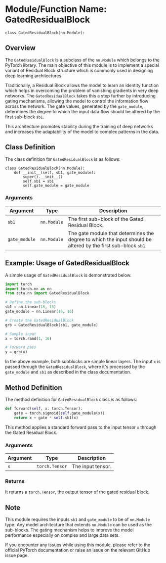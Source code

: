 # Module/Function Name: GatedResidualBlock

`class GatedResidualBlock(nn.Module):`

## Overview

The `GatedResidualBlock` is a subclass of the `nn.Module` which belongs to the PyTorch library. The main objective of this module is to implement a special variant of Residual Block structure which is commonly used in designing deep learning architectures.

Traditionally, a Residual Block allows the model to learn an identity function which helps in overcoming the problem of vanishing gradients in very deep networks. The `GatedResidualBlock` takes this a step further by introducing gating mechanisms, allowing the model to control the information flow across the network. The gate values, generated by the `gate_module`, determines the degree to which the input data flow should be altered by the first sub-block `sb1`.

This architecture promotes stability during the training of deep networks and increases the adaptability of the model to complex patterns in the data.

## Class Definition

The class definition for `GatedResidualBlock` is as follows:

```
class GatedResidualBlock(nn.Module):
    def __init__(self, sb1, gate_module):
        super().__init__()
        self.sb1 = sb1
        self.gate_module = gate_module
```

### Arguments

| Argument                           | Type         | Description                                                                                                      |
| ---------------------------------- | ------------ | ---------------------------------------------------------------------------------------------------------------- |
| `sb1`                              | `nn.Module`  | The first sub-block of the Gated Residual Block.                                                                 |
| `gate_module`                      | `nn.Module`  | The gate module that determines the degree to which the input should be altered by the first sub-block `sb1`.    |

## Example: Usage of GatedResidualBlock

A simple usage of `GatedResidualBlock` is demonstrated below.

```python
import torch
import torch.nn as nn
from zeta.nn import GatedResidualBlock

# Define the sub-blocks
sb1 = nn.Linear(16, 16)
gate_module = nn.Linear(16, 16)

# Create the GatedResidualBlock
grb = GatedResidualBlock(sb1, gate_module)

# Sample input
x = torch.rand(1, 16)

# Forward pass
y = grb(x)
```

In the above example, both subblocks are simple linear layers. The input `x` is passed through the `GatedResidualBlock`, where it's processed by the `gate_module` and `sb1` as described in the class documentation.

## Method Definition

The method definition for `GatedResidualBlock` class is as follows:

```python
def forward(self, x: torch.Tensor):
    gate = torch.sigmoid(self.gate_module(x))
    return x + gate * self.sb1(x)
```

This method applies a standard forward pass to the input tensor `x` through the Gated Residual Block.

### Arguments

| Argument   | Type           | Description       |
| ---------- | -------------- | ----------------- |
| `x`        | `torch.Tensor` | The input tensor. |

### Returns

It returns a `torch.Tensor`, the output tensor of the gated residual block.

## Note

This module requires the inputs `sb1` and `gate_module` to be of `nn.Module` type. Any model architecture that extends `nn.Module` can be used as the sub-blocks. The gating mechanism helps to improve the model performance especially on complex and large data sets. 

If you encounter any issues while using this module, please refer to the official PyTorch documentation or raise an issue on the relevant GitHub issue page.
